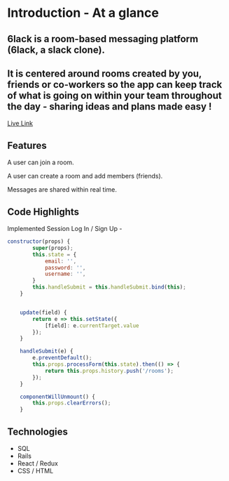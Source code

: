 # Introduction - At a glance
## 6lack is a room-based messaging platform (6lack, a slack clone).

## It is centered around rooms created by you, friends or co-workers so the app can keep track of what is going on within your team throughout the day - sharing ideas and plans made easy !

[Live Link](https://aa-6lack.herokuapp.com/#/)

## Features

A user can join a room.


A user can create a room and add members (friends).


Messages are shared within real time.

## Code Highlights
Implemented Session Log In / Sign Up - 
```Javascript
constructor(props) {
        super(props);
        this.state = {
            email: '',
            password: '',
            username: '',
        }
        this.handleSubmit = this.handleSubmit.bind(this);
    }


    update(field) {
        return e => this.setState({
            [field]: e.currentTarget.value
        });
    }

    handleSubmit(e) {
        e.preventDefault();
        this.props.processForm(this.state).then(() => {
            return this.props.history.push('/rooms');
        });
    }

    componentWillUnmount() {
        this.props.clearErrors();
    }
```

## Technologies 
* SQL
* Rails
* React / Redux
* CSS / HTML
